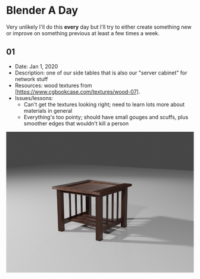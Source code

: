 # Blender A Day
Very unlikely I'll do this **every** day but I'll try to either create something new
or improve on something previous at least a few times a week.

## 01

- Date: Jan 1, 2020
- Description: one of our side tables that is also our "server cabinet" for network stuff
- Resources: wood textures from [https://www.cgbookcase.com/textures/wood-07].
- Issues/lessons:
    * Can't get the textures looking right; need to learn lots more about materials in general
    * Everything's too pointy; should have small gouges and scuffs, plus smoother edges that wouldn't kill a person

![Table render](01-table-render.png)


